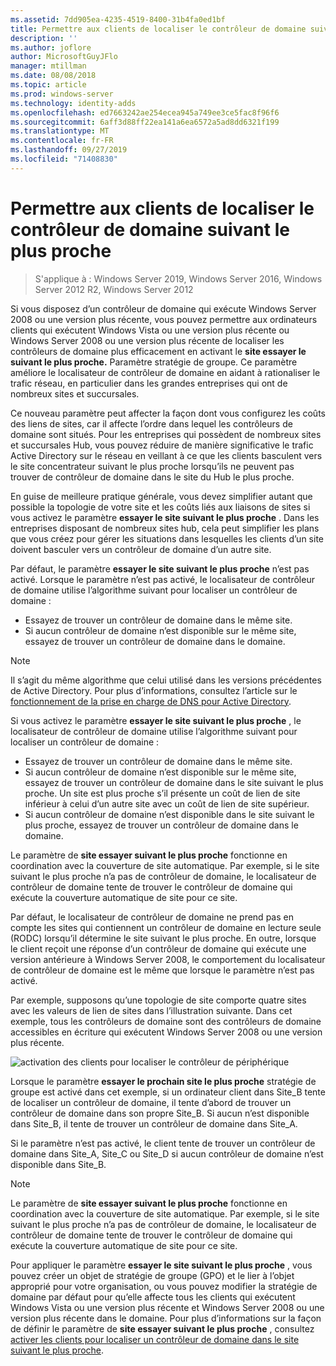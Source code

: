 ```yaml
---
ms.assetid: 7dd905ea-4235-4519-8400-31b4fa0ed1bf
title: Permettre aux clients de localiser le contrôleur de domaine suivant le plus proche
description: ''
ms.author: joflore
author: MicrosoftGuyJFlo
manager: mtillman
ms.date: 08/08/2018
ms.topic: article
ms.prod: windows-server
ms.technology: identity-adds
ms.openlocfilehash: ed7663242ae254ecea945a749ee3ce5fac8f96f6
ms.sourcegitcommit: 6aff3d88ff22ea141a6ea6572a5ad8dd6321f199
ms.translationtype: MT
ms.contentlocale: fr-FR
ms.lasthandoff: 09/27/2019
ms.locfileid: "71408830"
---
```

# <a name="enabling-clients-to-locate-the-next-closest-domain-controller"></a>Permettre aux clients de localiser le contrôleur de domaine suivant le plus proche

>S'applique à : Windows Server 2019, Windows Server 2016, Windows Server 2012 R2, Windows Server 2012

Si vous disposez d’un contrôleur de domaine qui exécute Windows Server 2008 ou une version plus récente, vous pouvez permettre aux ordinateurs clients qui exécutent Windows Vista ou une version plus récente ou Windows Server 2008 ou une version plus récente de localiser les contrôleurs de domaine plus efficacement en activant le **site essayer le suivant le plus proche.** Paramètre stratégie de groupe. Ce paramètre améliore le localisateur de contrôleur de domaine en aidant à rationaliser le trafic réseau, en particulier dans les grandes entreprises qui ont de nombreux sites et succursales.

Ce nouveau paramètre peut affecter la façon dont vous configurez les coûts des liens de sites, car il affecte l’ordre dans lequel les contrôleurs de domaine sont situés. Pour les entreprises qui possèdent de nombreux sites et succursales Hub, vous pouvez réduire de manière significative le trafic Active Directory sur le réseau en veillant à ce que les clients basculent vers le site concentrateur suivant le plus proche lorsqu’ils ne peuvent pas trouver de contrôleur de domaine dans le site du Hub le plus proche.

En guise de meilleure pratique générale, vous devez simplifier autant que possible la topologie de votre site et les coûts liés aux liaisons de sites si vous activez le paramètre **essayer le site suivant le plus proche** . Dans les entreprises disposant de nombreux sites hub, cela peut simplifier les plans que vous créez pour gérer les situations dans lesquelles les clients d’un site doivent basculer vers un contrôleur de domaine d’un autre site.

Par défaut, le paramètre **essayer le site suivant le plus proche** n’est pas activé. Lorsque le paramètre n’est pas activé, le localisateur de contrôleur de domaine utilise l’algorithme suivant pour localiser un contrôleur de domaine :

- Essayez de trouver un contrôleur de domaine dans le même site.
- Si aucun contrôleur de domaine n’est disponible sur le même site, essayez de trouver un contrôleur de domaine dans le domaine.

> [!NOTE]
> Il s’agit du même algorithme que celui utilisé dans les versions précédentes de Active Directory. Pour plus d’informations, consultez l’article sur le [fonctionnement de la prise en charge de DNS pour Active Directory](https://go.microsoft.com/fwlink/?LinkId=108587).

Si vous activez le paramètre **essayer le site suivant le plus proche** , le localisateur de contrôleur de domaine utilise l’algorithme suivant pour localiser un contrôleur de domaine :

- Essayez de trouver un contrôleur de domaine dans le même site.
- Si aucun contrôleur de domaine n’est disponible sur le même site, essayez de trouver un contrôleur de domaine dans le site suivant le plus proche. Un site est plus proche s’il présente un coût de lien de site inférieur à celui d’un autre site avec un coût de lien de site supérieur.
- Si aucun contrôleur de domaine n’est disponible dans le site suivant le plus proche, essayez de trouver un contrôleur de domaine dans le domaine.

Le paramètre de **site essayer suivant le plus proche** fonctionne en coordination avec la couverture de site automatique. Par exemple, si le site suivant le plus proche n’a pas de contrôleur de domaine, le localisateur de contrôleur de domaine tente de trouver le contrôleur de domaine qui exécute la couverture automatique de site pour ce site.

Par défaut, le localisateur de contrôleur de domaine ne prend pas en compte les sites qui contiennent un contrôleur de domaine en lecture seule (RODC) lorsqu’il détermine le site suivant le plus proche. En outre, lorsque le client reçoit une réponse d’un contrôleur de domaine qui exécute une version antérieure à Windows Server 2008, le comportement du localisateur de contrôleur de domaine est le même que lorsque le paramètre n’est pas activé.

Par exemple, supposons qu’une topologie de site comporte quatre sites avec les valeurs de lien de sites dans l’illustration suivante. Dans cet exemple, tous les contrôleurs de domaine sont des contrôleurs de domaine accessibles en écriture qui exécutent Windows Server 2008 ou une version plus récente.

![activation des clients pour localiser le contrôleur de périphérique](media/Enabling-Clients-to-Locate-the-Next-Closest-Domain-Controller/beff4087-fb2a-463b-96ac-d440a9e29b75.gif)

Lorsque le paramètre **essayer le prochain site le plus proche** stratégie de groupe est activé dans cet exemple, si un ordinateur client dans Site_B tente de localiser un contrôleur de domaine, il tente d’abord de trouver un contrôleur de domaine dans son propre Site_B. Si aucun n’est disponible dans Site_B, il tente de trouver un contrôleur de domaine dans Site_A.

Si le paramètre n’est pas activé, le client tente de trouver un contrôleur de domaine dans Site_A, Site_C ou Site_D si aucun contrôleur de domaine n’est disponible dans Site_B.

> [!NOTE]
> Le paramètre de **site essayer suivant le plus proche** fonctionne en coordination avec la couverture de site automatique. Par exemple, si le site suivant le plus proche n’a pas de contrôleur de domaine, le localisateur de contrôleur de domaine tente de trouver le contrôleur de domaine qui exécute la couverture automatique de site pour ce site.

Pour appliquer le paramètre **essayer le site suivant le plus proche** , vous pouvez créer un objet de stratégie de groupe (GPO) et le lier à l’objet approprié pour votre organisation, ou vous pouvez modifier la stratégie de domaine par défaut pour qu’elle affecte tous les clients qui exécutent Windows Vista ou une version plus récente et Windows Server 2008 ou une version plus récente dans le domaine. Pour plus d’informations sur la façon de définir le paramètre de **site essayer suivant le plus proche** , consultez [activer les clients pour localiser un contrôleur de domaine dans le site suivant le plus proche](https://technet.microsoft.com/library/cc772592.aspx).
